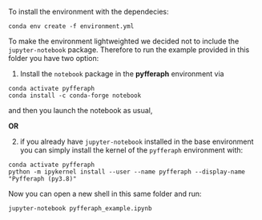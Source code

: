 To install the environment with the dependecies:
```
conda env create -f environment.yml
```

To make the environment lightweighted we decided not to include the
`jupyter-notebook` package.
Therefore to run the example provided in this folder you have two
option:
1. Install the `notebook` package in the **pyfferaph** environment via
```
conda activate pyfferaph
conda install -c conda-forge notebook
```
and then you launch the notebook as usual,

**OR**

2. if you already have `jupyter-notebook` installed in the base environment
you can simply install the kernel of the `pyfferaph` environment with:
```
conda activate pyfferaph
python -m ipykernel install --user --name pyfferaph --display-name "Pyfferaph (py3.8)"
```

Now you can open a new shell in this same folder and run:
```
jupyter-notebook pyfferaph_example.ipynb
```

